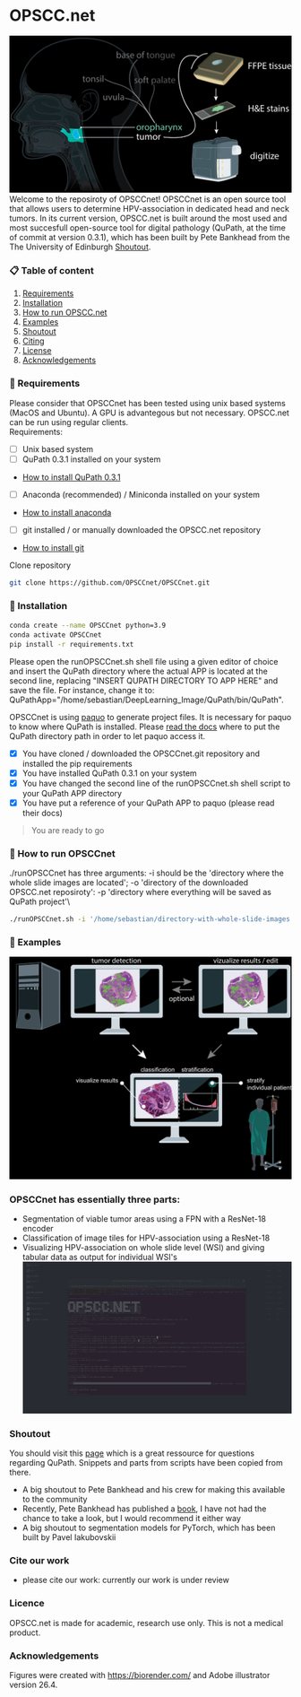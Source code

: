 # OPSCC.net
![Github Overview 1](https://github.com/OPSCCnet/OPSCCnet/blob/main/Github_overview_1.png)
Welcome to the reposiroty of OPSCCnet!
OPSCCnet is an open source tool that allows users to determine HPV-association in dedicated head and neck tumors. In its current version, OPSCC.net is built around the most used and most succesfull open-source tool for digital pathology (QuPath, at the time of commit at version 0.3.1), which has been built by Pete Bankhead from the The University of Edinburgh [Shoutout](#shoutout). 

### 📋 Table of content
 1. [Requirements](#installation-req)
 2. [Installation](#installation)
 3. [How to run OPSCC.net](#hwtrun)
 4. [Examples](#examples)
 5. [Shoutout](#shoutout)
 6. [Citing](#citation)
 7. [License](#license)
 8. [Acknowledgements](#acknowledgements)

### 🚧 Requirements <a name="installation-req"></a>
Please consider that OPSCCnet has been tested using unix based systems (MacOS and Ubuntu). A GPU is advantegous but not necessary. OPSCC.net can be run using regular clients.\
Requirements: 
- [ ] Unix based system
- [ ] QuPath 0.3.1 installed on your system
- [How to install QuPath 0.3.1](https://github.com/qupath/qupath/releases/tag/v0.3.1)
- [ ] Anaconda (recommended) / Miniconda installed on your system 
- [How to install anaconda](https://docs.anaconda.com/anaconda/install/)
- [ ] git installed / or manually downloaded the OPSCC.net repository 
- [How to install git](https://github.com/git-guides/install-git)

Clone repository
```bash
git clone https://github.com/OPSCCnet/OPSCCnet.git
```


### 🧨 Installation <a name="installation"></a>
```bash
conda create --name OPSCCnet python=3.9
conda activate OPSCCnet
pip install -r requirements.txt
```

Please open the runOPSCCnet.sh shell file using a given editor of choice and insert the QuPath directory where the actual APP is located at the second line, replacing "INSERT QUPATH DIRECTORY TO APP HERE" and save the file. For instance, change it to: QuPathApp="/home/sebastian/DeepLearning_Image/QuPath/bin/QuPath".

OPSCCnet is using [paquo](https://github.com/bayer-science-for-a-better-life/paquo) to generate project files. It is necessary for paquo to know where QuPath is installed. Please [read the docs](https://paquo.readthedocs.io/en/latest/) where to put the QuPath directory path in order to let paquo access it.

- [x] You have cloned / downloaded the OPSCCnet.git repository and installed the pip requirements
- [x] You have installed QuPath 0.3.1 on your system
- [x] You have changed the second line of the runOPSCCnet.sh shell script to your QuPath APP directory
- [x] You have put a reference of your QuPath APP to paquo (please read their docs) 

> You are ready to go
### 🎯 How to run OPSCCnet <a name="hwtrun"></a>
./runOPSCCnet has three arguments: -i should be the 'directory where the whole slide images are located'; -o 'directory of the downloaded OPSCC.net reposiroty': -p 'directory where everything will be saved as QuPath project'\

```bash
./runOPSCCnet.sh -i '/home/sebastian/directory-with-whole-slide-images' -o '/home/sebastian/OPSCCnet' -p 'home/sebastian/directory-where-QuPath-project-should-be-saved'
```
### 🎯 Examples <a name="examples"></a>
![Github Overview 2](https://github.com/OPSCCnet/OPSCCnet/blob/main/Github_overview_2.png)
### OPSCCnet has essentially three parts:
- Segmentation of viable tumor areas using a FPN with a ResNet-18 encoder
- Classification of image tiles for HPV-association using a ResNet-18
- Visualizing HPV-association on whole slide level (WSI) and giving tabular data as output for individual WSI's
![Github Gif OPSCCnet](https://github.com/OPSCCnet/OPSCCnet/blob/main/Github_gif_OPSCCnet.gif)
### Shoutout <a name="shoutout"></a>
You should visit this [page](https://forum.image.sc/tag/qupath) which is a great ressource for questions regarding QuPath. Snippets and parts from scripts have been copied from there. 
- A big shoutout to Pete Bankhead and his crew for making this available to the community
- Recently, Pete Bankhead has published a [book](https://bioimagebook.github.io/README.html), I have not had the chance to take a look, but I would recommend it either way
- A big shoutout to segmentation models for PyTorch, which has been built by Pavel Iakubovskii

### Cite our work <a name="citation"></a>
- please cite our work: currently our work is under review

### Licence <a name="licence"></a>
OPSCC.net is made for academic, research use only. This is not a medical product.

### Acknowledgements<a name="acknowledgements"></a>
Figures were created with https://biorender.com/ and Adobe illustrator version 26.4. 